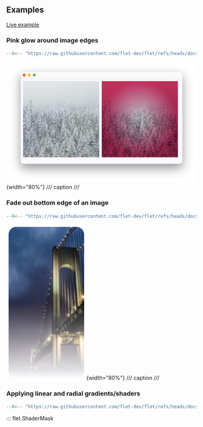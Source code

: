 ## Examples

[Live example](https://flet-controls-gallery.fly.dev/utility/shadermask)

### Pink glow around image edges

```python
--8<-- "https://raw.githubusercontent.com/flet-dev/flet/refs/heads/docs/sdk/python/examples/controls/shader-mask/pink-radial-glow.py"
```

![pink-radial-glow](https://raw.githubusercontent.com/flet-dev/flet/docs/sdk/python/examples/controls/shader-mask/media/pink-radial-glow.png){width="80%"}
/// caption
///


### Fade out bottom edge of an image

```python
--8<-- "https://raw.githubusercontent.com/flet-dev/flet/refs/heads/docs/sdk/python/examples/controls/shader-mask/fade-out-image-bottom.py"
```

![fade-out-image-bottom](https://raw.githubusercontent.com/flet-dev/flet/docs/sdk/python/examples/controls/shader-mask/media/fade-out-image-bottom.png){width="80%"}
/// caption
///

### Applying linear and radial gradients/shaders

```python
--8<-- "https://raw.githubusercontent.com/flet-dev/flet/refs/heads/docs/sdk/python/examples/controls/shader-mask/linear-and-radial-gradients.py"
```

::: flet.ShaderMask

